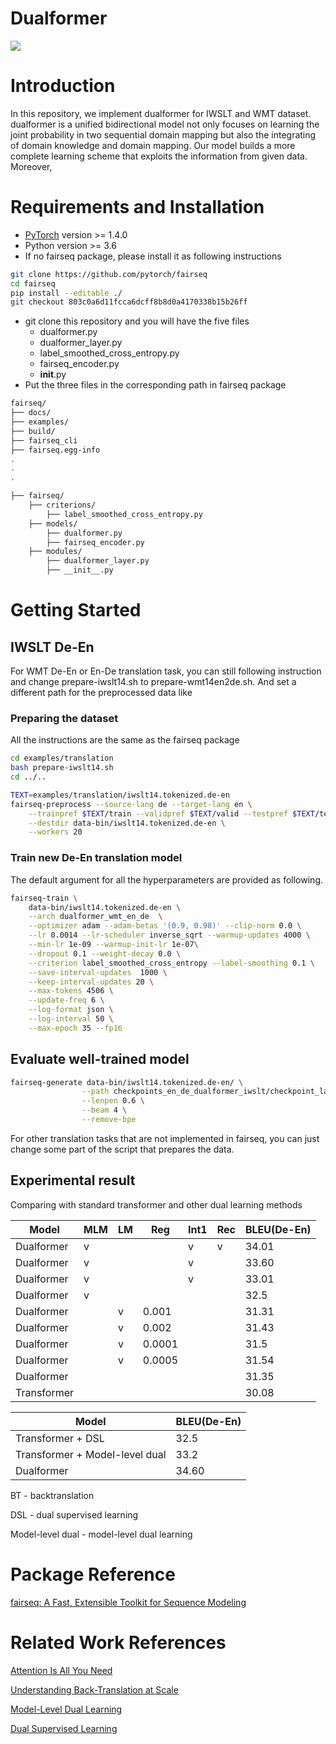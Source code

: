 # Dualformer
![](https://i.imgur.com/moAB1wF.png)

# Introduction 
In this repository, we implement dualformer for IWSLT and WMT dataset. dualformer is a unified bidirectional model not only focuses on learning the joint probability in two sequential domain mapping but also the integrating of domain knowledge and domain mapping. Our model builds a more complete learning scheme that exploits the information from given data. 
Moreover, 

# Requirements and Installation

* [PyTorch](http://pytorch.org/) version >= 1.4.0
* Python version >= 3.6
* If no fairseq package, please install it as following instructions
```bash
git clone https://github.com/pytorch/fairseq
cd fairseq
pip install --editable ./
git checkout 803c0a6d11fcca6dcff8b8d0a4170338b15b26ff 
```
* git clone this repository and you will have the five files 
    * dualformer.py 
    * dualformer_layer.py
    * label_smoothed_cross_entropy.py
    * fairseq_encoder.py
    * __init__.py
* Put the three files in the corresponding path in fairseq package 

```bash
fairseq/
├── docs/
├── examples/
├── build/
├── fairseq_cli
├── fairseq.egg-info
.
.
.

├── fairseq/
    ├── criterions/
        ├── label_smoothed_cross_entropy.py 
    ├── models/
        ├── dualformer.py     
        ├── fairseq_encoder.py
    ├── modules/
        ├── dualformer_layer.py
        ├── __init__.py
```
# Getting Started
## IWSLT De-En
For WMT De-En or En-De translation task, you can still following instruction and change prepare-iwslt14.sh to prepare-wmt14en2de.sh. 
And set a different path for the preprocessed data like 

### Preparing the dataset
All the instructions are the same as the fairseq package
```bash
cd examples/translation
bash prepare-iwslt14.sh
cd ../..

TEXT=examples/translation/iwslt14.tokenized.de-en
fairseq-preprocess --source-lang de --target-lang en \
    --trainpref $TEXT/train --validpref $TEXT/valid --testpref $TEXT/test \
    --destdir data-bin/iwslt14.tokenized.de-en \
    --workers 20
```

### Train new De-En translation model
The default argument for all the hyperparameters are provided as following.
```bash
fairseq-train \
    data-bin/iwslt14.tokenized.de-en \
    --arch dualformer_wmt_en_de  \
    --optimizer adam --adam-betas '(0.9, 0.98)' --clip-norm 0.0 \
    --lr 0.0014 --lr-scheduler inverse_sqrt --warmup-updates 4000 \
    --min-lr 1e-09 --warmup-init-lr 1e-07\
    --dropout 0.1 --weight-decay 0.0 \
    --criterion label_smoothed_cross_entropy --label-smoothing 0.1 \
    --save-interval-updates  1000 \
    --keep-interval-updates 20 \
    --max-tokens 4506 \
    --update-freq 6 \
    --log-format json \
    --log-interval 50 \
    --max-epoch 35 --fp16 
```
## Evaluate well-trained model
```bash
fairseq-generate data-bin/iwslt14.tokenized.de-en/ \
                --path checkpoints_en_de_dualformer_iwslt/checkpoint_last.pt \
                --lenpen 0.6 \
                --beam 4 \
                --remove-bpe 
```

For other translation tasks that are not implemented in fairseq, you can just change some part of the script that prepares the data. 


## Experimental result
Comparing with standard transformer and other dual learning methods


| Model       | MLM | LM  | Reg    | Int1 | Rec| BLEU(De-En) | 
| ----------- | --- | --- | ------ | ---- |---|----------- | 
| Dualformer  | v   |     |        | v    |v  | 34.01       |
| Dualformer  | v   |     |        | v    |   |33.60       |
| Dualformer  | v   |     |        | v    |   |33.01       |
| Dualformer  | v   |     |        |      |   |32.5        |
| Dualformer  |     | v   | 0.001  |      |   |31.31       |
| Dualformer  |     | v   | 0.002  |      |   |31.43       |
| Dualformer  |     | v   | 0.0001 |      |   |31.5        |
| Dualformer  |     | v   | 0.0005 |      |   |31.54       |
| Dualformer  |     |    |        |      |   |31.35       |
| Transformer |     |     |        |       |  | 30.08       |


| Model | BLEU(De-En) |
| -------- | -------- |
| Transformer + DSL | 32.5 |
| Transformer + Model-level dual| 33.2|
| Dualformer | 34.60 |

BT - backtranslation

DSL - dual supervised learning 

Model-level dual - model-level dual learning

# Package Reference
[fairseq: A Fast, Extensible Toolkit for Sequence Modeling](https://www.aclweb.org/anthology/N19-4009.pdf)

# Related Work References
[Attention Is All You Need](https://papers.nips.cc/paper/7181-attention-is-all-you-need.pdf)

[Understanding Back-Translation at Scale](https://www.aclweb.org/anthology/D18-1045.pdf)

[Model-Level Dual Learning](http://proceedings.mlr.press/v80/xia18a/xia18a.pdf)

[Dual Supervised Learning](http://proceedings.mlr.press/v70/xia17a/xia17a.pdf)



